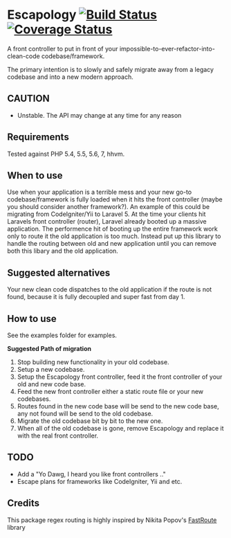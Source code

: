 Escapology [![Build Status](https://travis-ci.org/RonnieSkansing/Escapology.svg?branch=master)](https://travis-ci.org/RonnieSkansing/Escapology) [![Coverage Status](https://coveralls.io/repos/RonnieSkansing/Escapology/badge.svg)](https://coveralls.io/r/RonnieSkansing/Escapology)
========================
A front controller to put in front of your impossible-to-ever-refactor-into-clean-code codebase/framework.

The primary intention is to slowly and safely migrate away from a legacy codebase and into a new modern approach.
	
CAUTION		
-------------------------
- Unstable. The API may change at any time for any reason


Requirements
-------------------------
Tested against PHP 5.4, 5.5, 5.6, 7, hhvm.   
 
When to use
-------------------------
Use when your application is a terrible mess and your new go-to codebase/framework is fully loaded when it hits the front controller (maybe you should consider another framework?). An example of this could be migrating from CodeIgniter/Yii to Laravel 5. 
At the time your clients hit Laravels front controller (router), Laravel already booted up a massive application. The performence hit of booting up the entire framework work only to route it the old application is too much. Instead put up this library to handle the routing between old and new application until you can remove both this libary and the old application.

Suggested alternatives
--------------------------
Your new clean code dispatches to the old application if the route is not found, because it is fully decoupled and super fast from day 1. 

How to use
--------------------------
See the examples folder for examples.

**Suggested Path of migration**

1. Stop building new functionality in your old codebase.
2. Setup a new codebase.
3. Setup the Escapology front controller, feed it the front controller of your old and new code base.
4. Feed the new front controller either a static route file or your new codebases.
5. Routes found in the new code base will be send to the new code base, any not found will be send to the old codebase. 
6. Migrate the old codebase bit by bit to the new one. 
7. When all of the old codebase is gone, remove Escapology and replace it with the real front controller.

TODO
--------------------------
- Add a "Yo Dawg, I heard you like front controllers .."
- Escape plans for frameworks like CodeIgniter, Yii and etc.

Credits 
---------------------------
This package regex routing is highly inspired by Nikita Popov's [FastRoute](https://github.com/nikic/FastRoute/) library
